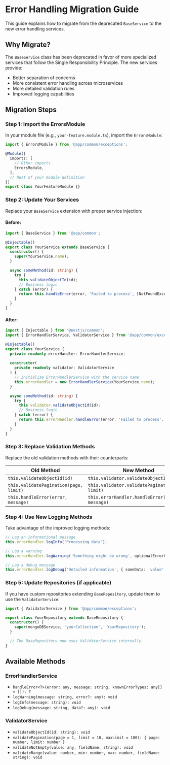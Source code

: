 # Error Handling Migration Guide

This guide explains how to migrate from the deprecated `BaseService` to the new error handling services.

## Why Migrate?

The `BaseService` class has been deprecated in favor of more specialized services that follow the Single Responsibility Principle. The new services provide:

- Better separation of concerns
- More consistent error handling across microservices
- More detailed validation rules
- Improved logging capabilities

## Migration Steps

### Step 1: Import the ErrorsModule

In your module file (e.g., `your-feature.module.ts`), import the `ErrorsModule`:

```typescript
import { ErrorsModule } from '@app/common/exceptions';

@Module({
  imports: [
    // Other imports
    ErrorsModule,
  ],
  // Rest of your module definition
})
export class YourFeatureModule {}
```

### Step 2: Update Your Services

Replace your `BaseService` extension with proper service injection:

#### Before:

```typescript
import { BaseService } from '@app/common';

@Injectable()
export class YourService extends BaseService {
  constructor() {
    super(YourService.name);
  }

  async someMethod(id: string) {
    try {
      this.validateObjectId(id);
      // Business logic
    } catch (error) {
      return this.handleError(error, 'Failed to process', [NotFoundException]);
    }
  }
}
```

#### After:

```typescript
import { Injectable } from '@nestjs/common';
import { ErrorHandlerService, ValidatorService } from '@app/common/exceptions';

@Injectable()
export class YourService {
  private readonly errorHandler: ErrorHandlerService;
  
  constructor(
    private readonly validator: ValidatorService
  ) {
    // Initialize ErrorHandlerService with the service name
    this.errorHandler = new ErrorHandlerService(YourService.name);
  }

  async someMethod(id: string) {
    try {
      this.validator.validateObjectId(id);
      // Business logic
    } catch (error) {
      return this.errorHandler.handleError(error, 'Failed to process', [NotFoundException]);
    }
  }
}
```

### Step 3: Replace Validation Methods

Replace the old validation methods with their counterparts:

| Old Method | New Method |
|------------|------------|
| `this.validateObjectId(id)` | `this.validator.validateObjectId(id)` |
| `this.validatePagination(page, limit)` | `this.validator.validatePagination(page, limit)` |
| `this.handleError(error, message)` | `this.errorHandler.handleError(error, message)` |

### Step 4: Use New Logging Methods

Take advantage of the improved logging methods:

```typescript
// Log an informational message
this.errorHandler.logInfo('Processing data');

// Log a warning
this.errorHandler.logWarning('Something might be wrong', optionalErrorObject);

// Log a debug message
this.errorHandler.logDebug('Detailed information', { someData: 'value' });
```

### Step 5: Update Repositories (if applicable)

If you have custom repositories extending `BaseRepository`, update them to use the `ValidatorService`:

```typescript
import { ValidatorService } from '@app/common/exceptions';

export class YourRepository extends BaseRepository {
  constructor() {
    super(mongoDBService, 'yourCollection', 'YourRepository');
  }

  // The BaseRepository now uses ValidatorService internally
}
```

## Available Methods

### ErrorHandlerService

- `handleError<T>(error: any, message: string, knownErrorTypes: any[] = []): T`
- `logWarning(message: string, error?: any): void`
- `logInfo(message: string): void`
- `logDebug(message: string, data?: any): void`

### ValidatorService

- `validateObjectId(id: string): void`
- `validatePagination(page = 1, limit = 10, maxLimit = 100): { page: number, limit: number }`
- `validateNotEmpty(value: any, fieldName: string): void`
- `validateRange(value: number, min: number, max: number, fieldName: string): void` 